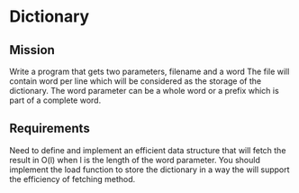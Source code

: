 # Dictionary

## Mission
Write a program that gets two parameters, filename and a word
The file will contain word per line which will be considered as the storage of the dictionary.
The word parameter can be a whole word or a prefix which is part of a complete word.

## Requirements
Need to define and implement an efficient data structure that will fetch the result in O(l) when l is the length of the word parameter.
You should implement the load function to store the dictionary in a way the will support the efficiency of fetching method.
